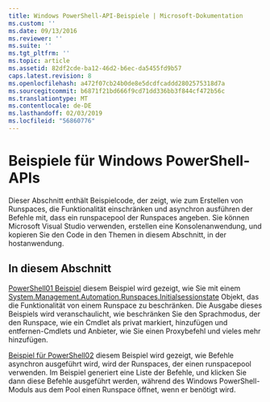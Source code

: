 ```yaml
---
title: Windows PowerShell-API-Beispiele | Microsoft-Dokumentation
ms.custom: ''
ms.date: 09/13/2016
ms.reviewer: ''
ms.suite: ''
ms.tgt_pltfrm: ''
ms.topic: article
ms.assetid: 82df2cde-ba12-46d2-b6ec-da5455fd9b57
caps.latest.revision: 8
ms.openlocfilehash: a472f07cb24b0de8e5dcdfcaddd2802575318d7a
ms.sourcegitcommit: b6871f21bd666f9cd71dd336bb3f844cf472b56c
ms.translationtype: MT
ms.contentlocale: de-DE
ms.lasthandoff: 02/03/2019
ms.locfileid: "56860776"
---
```

# <a name="windows-powershell-api-samples"></a>Beispiele für Windows PowerShell-APIs

Dieser Abschnitt enthält Beispielcode, der zeigt, wie zum Erstellen von Runspaces, die Funktionalität einschränken und asynchron ausführen der Befehle mit, dass ein runspacepool der Runspaces angeben. Sie können Microsoft Visual Studio verwenden, erstellen eine Konsolenanwendung, und kopieren Sie den Code in den Themen in diesem Abschnitt, in der hostanwendung.

## <a name="in-this-section"></a>In diesem Abschnitt

[PowerShell01 Beispiel](./windows-powershell01-sample.md) diesem Beispiel wird gezeigt, wie Sie mit einem [System.Management.Automation.Runspaces.Initialsessionstate](/dotnet/api/System.Management.Automation.Runspaces.InitialSessionState) Objekt, das die Funktionalität von einem Runspace zu beschränken. Die Ausgabe dieses Beispiels wird veranschaulicht, wie beschränken Sie den Sprachmodus, der den Runspace, wie ein Cmdlet als privat markiert, hinzufügen und entfernen-Cmdlets und Anbieter, wie Sie einen Proxybefehl und vieles mehr hinzufügen.

[Beispiel für PowerShell02](./windows-powershell02-sample.md) diesem Beispiel wird gezeigt, wie Befehle asynchron ausgeführt wird, wird der Runspaces, der einen runspacepool verwenden. Im Beispiel generiert eine Liste der Befehle, und klicken Sie dann diese Befehle ausgeführt werden, während des Windows PowerShell-Moduls aus dem Pool einen Runspace öffnet, wenn er benötigt wird.